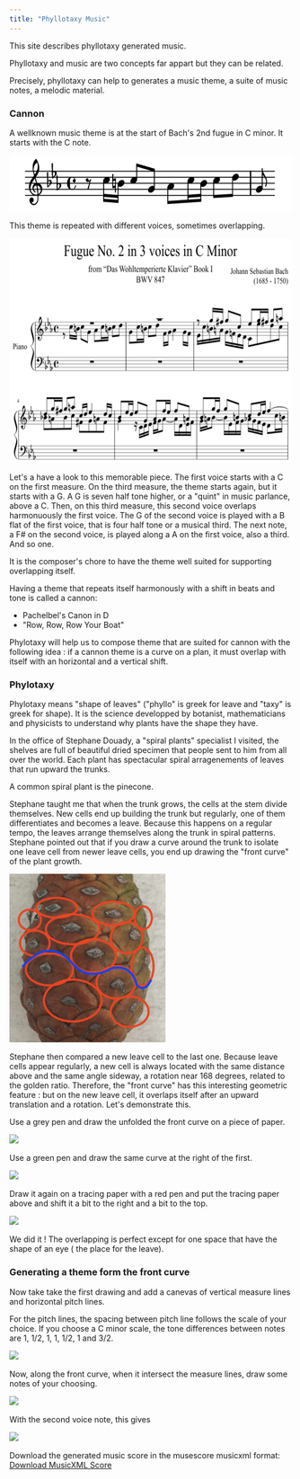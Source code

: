 ```yaml
---
title: "Phyllotaxy Music"
---
```


This site describes phyllotaxy generated music.

Phyllotaxy and music are two concepts far appart but they can be related.

Precisely, phyllotaxy can help to generates a music
theme, a suite of music notes, a melodic material.

### Cannon

A wellknown music theme is at the start of Bach's 2nd 
fugue in C minor. It starts with the C note.

<img src="./images/bach2ndFugue.png" style="height: 100px; width: auto;">

This theme is repeated with different voices, sometimes overlapping.

<img src="./images/bach2ndFugue_large.png" style="height: 400px; width: auto;">

Let's a have a look to this memorable piece. The first voice 
starts with a C on the first measure. On the third measure, the theme starts again, but it starts with a G. A G
is seven half tone higher, or a "quint" in music parlance, above a C. 
Then, on this third measure, this second voice
overlaps harmonuously the first voice. The G of the second voice is played with a B flat
of the first voice, that is four half tone or a musical third. 
The next note, a F# on the second voice, is played along a A on the first voice, also a
third. And so one.

It is the composer's chore
to have the theme well suited for supporting overlapping itself.

Having a theme that repeats itself harmonously with a shift in beats and tone is called a cannon:

- Pachelbel's Canon in D
- "Row, Row, Row Your Boat"

Phylotaxy will help us to compose theme that are suited for cannon with the following idea : 
if a cannon theme is a curve on a plan, it must overlap with itself with an horizontal and a vertical shift. 

### Phylotaxy

Phylotaxy means "shape of leaves" 
("phyllo" is greek for leave and "taxy" is greek for shape). 
It is the 
science developped by botanist, 
mathematicians and physicists 
to understand why plants
have the shape they have.

In the office of Stephane Douady,
a "spiral plants" specialist I 
visited, the shelves are full of 
beautiful 
dried specimen that people 
sent to him
from all over the world. 
Each plant has spectacular
spiral arragenements of leaves
that run upward the trunks.

A common spiral plant is the pinecone.

Stephane taught me that when 
the trunk grows, 
the cells
at the stem divide themselves. New cells
 end up building
the trunk but regularly, 
one of them differentiates and
becomes a leave. 
Because this happens on a regular tempo, 
the leaves arrange themselves along 
the trunk
in spiral patterns. 
Stephane pointed out that if you draw
a curve around the trunk to isolate 
one leave cell from
newer leave cells, you end up drawing 
the "front curve"
of the plant growth.

<img src="./images/growthCurveOnPineCone.png" style="height: 300px; width: auto;">

Stephane then compared a new leave cell 
to the last one.
Because leave cells appear regularly, 
a new cell is 
always located with the same distance
 above and the
same angle sideway, 
a rotation near 168 degrees, 
related to the golden ratio. 
Therefore, the "front curve" has 
this interesting geometric feature : 
but on the new leave cell,
it overlaps itself
after an upward translation 
and a rotation. Let's demonstrate this.

Use a grey pen and draw the unfolded the front curve on a piece 
of paper.

<img src="./images/fistVoiceSVGimage.svg" style="height: 100px; width: auto;">

Use a green pen and draw the same curve at the right of the first.

<img src="./images/SVGfirstVoiceAndFirstVoiceShiftedRight.svg" style="height: 100px; width: auto;">

Draw it again
on a tracing paper with a red pen and put the tracing 
paper above and
shift it a bit to the right and 
a bit to the top.

<img src="./images/SVGfirstVoiceAndFirstVoiceShiftedRightAndSecondVoice.svg" style="height: 125px; width: auto;">

We did it ! The overlapping 
is perfect 
except for one space that have
the shape of an eye (
the place for the leave).

### Generating a theme form the front curve 

Now take take the first drawing and add a canevas
of vertical measure lines and horizontal pitch lines.

For the pitch lines, the spacing between pitch line
follows the scale of your choice. If you
choose a C minor scale, the tone differences between
notes are 1, 1/2, 1, 1, 1/2, 1 and 3/2.

<img src="./images/SVGfirstVoiceAndFirstVoiceShiftedRightWithGrid.svg" style="height: 300px; width: auto;">

Now, along the front curve, when it intersect the 
measure lines, 
draw some notes of your choosing.


<img src="./images/SVGfirstVoiceAndFirstVoiceShiftedRightWithGridWithNotes.svg" style="height: 300px; width: auto;">

With the second voice note, this gives

<img src="./images/SVGfirstVoiceAndFirstVoiceShiftedRightWithSecondVoiceWithGridWithNotes.svg" style="height: 300px; width: auto;">

<p>Download the generated music score in the musescore musicxml format:
    <a href="./scores/score.musicxml" download="score.musicxml">Download MusicXML Score</a>
 </p>
			